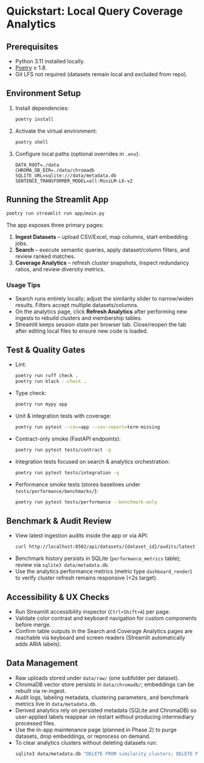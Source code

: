 # Quickstart: Local Query Coverage Analytics

## Prerequisites
- Python 3.11 installed locally.
- [Poetry](https://python-poetry.org/docs/) ≥ 1.8.
- Git LFS not required (datasets remain local and excluded from repo).

## Environment Setup
1. Install dependencies:
   ```bash
   poetry install
   ```
2. Activate the virtual environment:
   ```bash
   poetry shell
   ```
3. Configure local paths (optional overrides in `.env`):
   ```
   DATA_ROOT=./data
   CHROMA_DB_DIR=./data/chromadb
   SQLITE_URL=sqlite:///data/metadata.db
   SENTENCE_TRANSFORMER_MODEL=all-MiniLM-L6-v2
   ```

## Running the Streamlit App
```bash
poetry run streamlit run app/main.py
```

The app exposes three primary pages:
1. **Ingest Datasets** – upload CSV/Excel, map columns, start embedding jobs.
2. **Search** – execute semantic queries, apply dataset/column filters, and review ranked matches.
3. **Coverage Analytics** – refresh cluster snapshots, inspect redundancy ratios, and review diversity metrics.

### Usage Tips
- Search runs entirely locally; adjust the similarity slider to narrow/widen results. Filters accept multiple datasets/columns.
- On the analytics page, click **Refresh Analytics** after performing new ingests to rebuild clusters and membership tables.
- Streamlit keeps session state per browser tab. Close/reopen the tab after editing local files to ensure new code is loaded.

## Test & Quality Gates
- Lint:
  ```bash
  poetry run ruff check .
  poetry run black --check .
  ```
- Type check:
  ```bash
  poetry run mypy app
  ```
- Unit & integration tests with coverage:
  ```bash
  poetry run pytest --cov=app --cov-report=term-missing
  ```
- Contract-only smoke (FastAPI endpoints):
  ```bash
  poetry run pytest tests/contract -q
  ```
- Integration tests focused on search & analytics orchestration:
  ```bash
  poetry run pytest tests/integration -q
  ```
- Performance smoke tests (stores baselines under `tests/performance/benchmarks/`):
  ```bash
  poetry run pytest tests/performance --benchmark-only
  ```

## Benchmark & Audit Review
- View latest ingestion audits inside the app or via API:
  ```bash
  curl http://localhost:8502/api/datasets/{dataset_id}/audits/latest
  ```
- Benchmark history persists in SQLite (`performance_metrics` table); review via `sqlite3 data/metadata.db`.
- Use the analytics performance metrics (metric type `dashboard_render`) to verify cluster refresh remains responsive (<2s target).

## Accessibility & UX Checks
- Run Streamlit accessibility inspector (`Ctrl+Shift+A`) per page.
- Validate color contrast and keyboard navigation for custom components before merge.
- Confirm table outputs in the Search and Coverage Analytics pages are reachable via keyboard and screen readers (Streamlit automatically adds ARIA labels).

## Data Management
- Raw uploads stored under `data/raw/` (one subfolder per dataset).
- ChromaDB vector store persists in `data/chromadb/`; embeddings can be rebuilt via re-ingest.
- Audit logs, labeling metadata, clustering parameters, and benchmark metrics live in `data/metadata.db`.
- Derived analytics rely on persisted metadata (SQLite and ChromaDB) so user-applied labels reappear on restart without producing intermediary processed files.
- Use the in-app maintenance page (planned in Phase 2) to purge datasets, drop embeddings, or reprocess on demand.
- To clear analytics clusters without deleting datasets run:
  ```bash
  sqlite3 data/metadata.db "DELETE FROM similarity_clusters; DELETE FROM cluster_memberships;"
  ```
